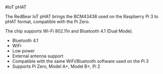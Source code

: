<!--
---
name: IoT pHAT
class: board
type: iot
formfactor: pHAT
manufacturer: RedBear
description: A Wi-Fi + Bluetooth add-on board for the Pi Zero
url: https://www.kickstarter.com/projects/1991736672/iot-hat-for-raspberry-pi-a-must-have-for-pi-zero
github:
buy: https://redbear.cc/product/rpi/iot-phat.html
image: 'redbear-iot-hat.png'
pincount: 40
eeprom: yes
power:
  '1':
  '2':
ground:
  '6':
  '9':
  '14':
  '20':
  '25':
  '30':
  '34':
  '39':
pin:
  '8':
    name: 'BLE TDX'
  '10':
    name: 'BLE RXD'
  '11':
    name: 'BLE RTS'
  '13':
    name: 'WiFi SDIO_D3'
  '15':
    name: 'WiFi SDIO_CLK'
  '16':
    name: 'WiFi SDIO_CMD'
  '18':
    name: 'WiFi SDIO_D0'
  '22':
    name: 'WiFi SDIO_D1'
  '29':
    name: 'BLE BT_RST_N'
  '31':
    name: 'WiFi WL_REG_ON'
  '36':
    name: 'BLE CTS'
  '37':
    name: 'WiFi SDIO_D2'
-->
#IoT pHAT

The RedBear IoT pHAT brings the BCM43438 used on the Raspberry Pi 3 to pHAT format, compatible with the Pi Zero.

The chip supports Wi-Fi 802.11n and Bluetooth 4.1 (Dual Mode).

* Bluetooth 4.1
* WiFi
* Low power
* External antenna support
* Compatible with the same WiFi/Bluetooth software used on the Pi 3
* Supports Pi Zero, Model A+, Model B+, Pi 2
